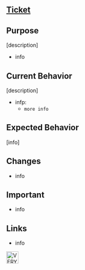 [Ticket](https://paycode.atlassian.net/browse/ticket-12345)
-

**Purpose**  
-
[description]
- info

**Current Behavior** 
-
[description]
- infp:
  - `more info`

 **Expected Behavior**   
-
[info]


**Changes**  
-
- info

**Important**
-
- info

**Links** 
-
- info

<img src="http://cultofthepartyparrot.com/parrots/hd/christmasparrot.gif" title="VERY IMPORTANT MANDATORY PARTY PARROT!!!!!!" width="32" height="32"> 

